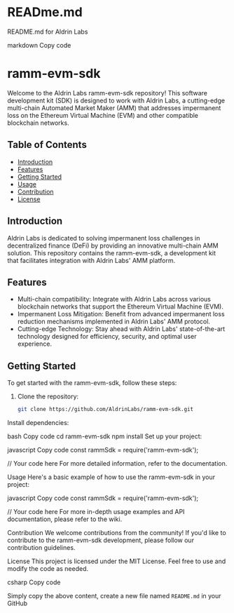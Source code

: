 # READme.md
README.md for Aldrin Labs

markdown
Copy code
# ramm-evm-sdk

Welcome to the Aldrin Labs ramm-evm-sdk repository! This software development kit (SDK) is designed to work with Aldrin Labs, a cutting-edge multi-chain Automated Market Maker (AMM) that addresses impermanent loss on the Ethereum Virtual Machine (EVM) and other compatible blockchain networks.

## Table of Contents
- [Introduction](#introduction)
- [Features](#features)
- [Getting Started](#getting-started)
- [Usage](#usage)
- [Contribution](#contribution)
- [License](#license)

## Introduction

Aldrin Labs is dedicated to solving impermanent loss challenges in decentralized finance (DeFi) by providing an innovative multi-chain AMM solution. This repository contains the ramm-evm-sdk, a development kit that facilitates integration with Aldrin Labs' AMM platform.

## Features

- Multi-chain compatibility: Integrate with Aldrin Labs across various blockchain networks that support the Ethereum Virtual Machine (EVM).
- Impermanent Loss Mitigation: Benefit from advanced impermanent loss reduction mechanisms implemented in Aldrin Labs' AMM protocol.
- Cutting-edge Technology: Stay ahead with Aldrin Labs' state-of-the-art technology designed for efficiency, security, and optimal user experience.

## Getting Started

To get started with the ramm-evm-sdk, follow these steps:

1. Clone the repository:

   ```bash
   git clone https://github.com/AldrinLabs/ramm-evm-sdk.git
Install dependencies:

bash
Copy code
cd ramm-evm-sdk
npm install
Set up your project:

javascript
Copy code
const rammSdk = require('ramm-evm-sdk');

// Your code here
For more detailed information, refer to the documentation.

Usage
Here's a basic example of how to use the ramm-evm-sdk in your project:

javascript
Copy code
const rammSdk = require('ramm-evm-sdk');

// Your code here
For more in-depth usage examples and API documentation, please refer to the wiki.

Contribution
We welcome contributions from the community! If you'd like to contribute to the ramm-evm-sdk development, please follow our contribution guidelines.

License
This project is licensed under the MIT License. Feel free to use and modify the code as needed.

csharp
Copy code

Simply copy the above content, create a new file named `README.md` in your GitHub 
